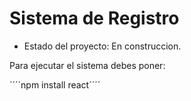 <h1> Sistema de Registro</h1>

- Estado del proyecto: En construccion.

Para ejecutar el sistema debes poner:

´´´´npm install react´´´´
